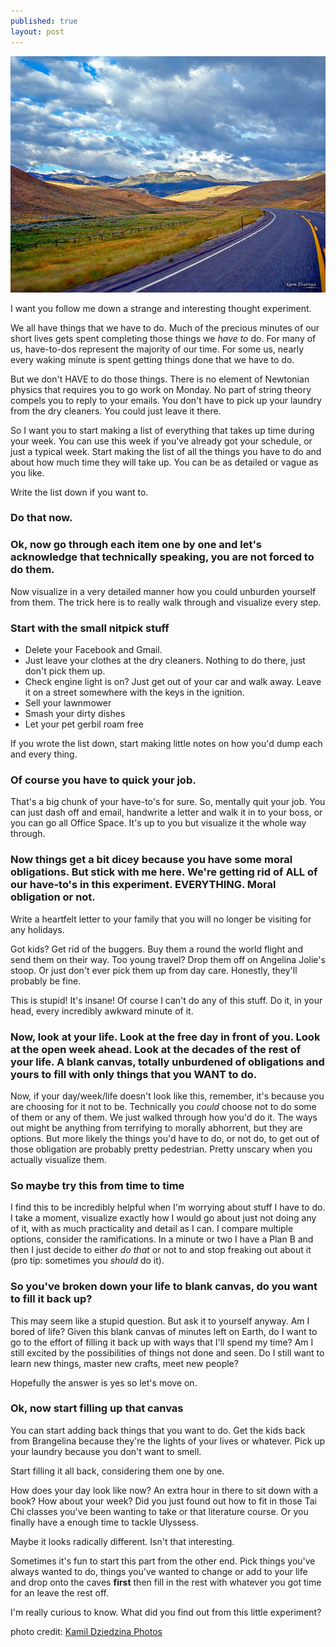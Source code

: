 ```yaml
---
published: true
layout: post
---
```


![the open road](/assets/medium_11804420063.jpg)

I want you follow me down a strange and interesting thought experiment. 

We all have things that we have to do. Much of the precious minutes of our short lives gets spent completing those things we *have to* do. For many of us, have-to-dos represent the majority of our time. For some us, nearly every waking minute is spent getting things done that we have to do.

But we don't HAVE to do those things. There is no element of Newtonian physics that requires you to go work on Monday. No part of string theory compels you to reply to your emails. You don't have to pick up your laundry from the dry cleaners. You could just leave it there.

So I want you to start making a list of everything that takes up time during your week. You can use this week if you've already got your schedule, or just a typical week. Start making the list of all the things you have to do and about how much time they will take up. You can be as detailed or vague as you like. 

Write the list down if you want to.

### Do that now.

### Ok, now go through each item one by one and let's acknowledge that technically speaking, you are not forced to do them. 

Now visualize in a very detailed manner how you could unburden yourself from them. The trick here is to really walk through and visualize every step.

### Start with the small nitpick stuff

* Delete your Facebook and Gmail.
* Just leave your clothes at the dry cleaners. Nothing to do there, just don't pick them up.
* Check engine light is on? Just get out of your car and walk away. Leave it on a street somewhere with the keys in the ignition.
* Sell your lawnmower
* Smash your dirty dishes
* Let your pet gerbil roam free

If you wrote the list down, start making little notes on how you'd dump each and every thing.

### Of course you have to quick your job.

That's a big chunk of your have-to's for sure. So, mentally quit your job. You can just dash off and email, handwrite a letter and walk it in to your boss, or you can go all Office Space. It's up to you but visualize it the whole way through.

### Now things get a bit dicey because you have some moral obligations. But stick with me here. We're getting rid of ALL of our have-to's in this experiment. EVERYTHING. Moral obligation or not.

Write a heartfelt letter to your family that you will no longer be visiting for any holidays.

Got kids? Get rid of the buggers. Buy them a round the world flight and send them on their way. Too young travel? Drop them off on Angelina Jolie's stoop. Or just don't ever pick them up from day care. Honestly, they'll probably be fine.

This is stupid! It's insane! Of course I can't do any of this stuff. Do it, in your head, every incredibly awkward minute of it.

### Now, look at your life. Look at the free day in front of you. Look at the open week ahead. Look at the decades of the rest of your life. A blank canvas, totally unburdened of obligations and yours to fill with only things that you WANT to do.

Now, if your day/week/life doesn't look like this, remember, it's because you are choosing for it not to be. Technically you *could* choose not to do some of them or any of them. We just walked through how you'd do it. The ways out might be anything from terrifying to morally abhorrent, but they are options. But more likely the things you'd have to do, or not do, to get out of those obligation are probably pretty pedestrian. Pretty unscary when you actually visualize them. 

### So maybe try this from time to time

I find this to be incredibly helpful when I'm worrying about stuff I have to do. I take a moment, visualize exactly how I would go about just not doing any of it, with as much practicality and detail as I can. I compare multiple options, consider the ramifications. In a minute or two I have a Plan B and then I just decide to either *do that* or not to and stop freaking out about it (pro tip: sometimes you *should* do it).

### So you've broken down your life to blank canvas, do you want to fill it back up?

This may seem like a stupid question. But ask it to yourself anyway. Am I bored of life? Given this blank canvas of minutes left on Earth, do I want to go to the effort of filling it back up with ways that I'll spend my time? Am I still excited by the possibilities of things not done and seen. Do I still want to learn new things, master new crafts, meet new people? 

Hopefully the answer is yes so let's move on.

### Ok, now start filling up that canvas

You can start adding back things that you want to do. Get the kids back from Brangelina because they're the lights of your lives or whatever. Pick up your laundry because you don't want to smell. 

Start filling it all back, considering them one by one.

How does your day look like now? An extra hour in there to sit down with a book? How about your week? Did you just found out how to fit in those Tai Chi classes you've been wanting to take or that literature course. Or you finally have a enough time to tackle Ulyssess. 

Maybe it looks radically different. Isn't that interesting.

Sometimes it's fun to start this part from the other end. Pick things you've always wanted to do, things you've wanted to change or add to your life and drop onto the caves **first** then fill in the rest with whatever you got time for an leave the rest off.

I'm really curious to know. What did you find out from this little experiment?

photo credit: [Kamil Dziedzina Photos](http://www.flickr.com/photos/83150351@N04/11804420063/)